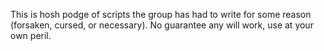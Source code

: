 This is hosh podge of scripts the group has had to write for some reason (forsaken, cursed, or necessary). No guarantee any will work, use at your own peril.
